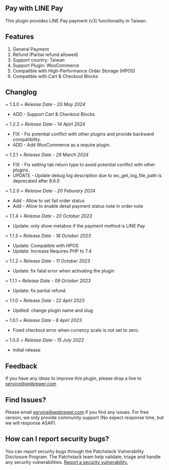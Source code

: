 ## Pay with LINE Pay
This plugin provides LINE Pay payment (v3) functionality in Taiwan.

## Features
1. General Payment
2. Refund (Partial refund allowed)
3. Support country: Taiwan
4. Support Plugin: WooCommerce
5. Compatible with High-Performance Order Storage (HPOS)
6. Compatible with Cart & Checkout Blocks

## Changlog ##

= 1.3.0 = 
*Release Date - 20 May 2024*

* ADD - Support Cart & Checkout Blocks

= 1.2.2 =
*Release Date - 14 Apirl 2024*

* FIX - Fix potential conflict with other plugins and provide backward compatibility.
* ADD - Add WooCommerce as a require plugin.

= 1.2.1 =
*Release Date - 29 March 2024*

* FIX - Fix setting tab return type to avoid potential conflict with other plugins.
* UPDATE - Update debug log description due to wc_get_log_file_path is deprecated after 8.6.0

= 1.2.0 =
*Release Date - 20 Feburary 2024*

* Add - Allow to set fail order status
* Add - Allow to enable detail payment status note in order note

= 1.1.4 =
*Release Date - 20 October 2023*

* Update: only show metabox if the payment method is LINE Pay

= 1.1.3 =
*Release Date - 18 October 2023*

* Update: Compatible with HPOS
* Update: Increase Requires PHP to 7.4

= 1.1.2 =
*Release Date - 11 October 2023*

* Update: fix fatal error when activating the plugin

= 1.1.1 =
*Release Date - 09 October 2023*

* Update: fix partial refund

= 1.1.0 =
*Release Date - 22 Apirl 2023*

* Updted: change plugin name and slug

= 1.0.1 =
*Release Date - 8 Apirl 2023*

* Fixed checkout error when currency scale is not set to zero.

= 1.0.0 =
*Release Date - 15 July 2022*

* Initial release

## Feedback
If you have any ideas to improve this plugin, please drop a line to service@wpbrewer.com


## Find Issues?
Please email service@wpbrewer.com if you find any issues.
For free version, we only provide community support (No expect response time, but we will response ASAP).

## How can I report security bugs?

You can report security bugs through the Patchstack Vulnerability Disclosure Program. The Patchstack team help validate, triage and handle any security vulnerabilities. [Report a security vulnerability.](https://patchstack.com/database/vdp/wpbr-linepay-tw)
